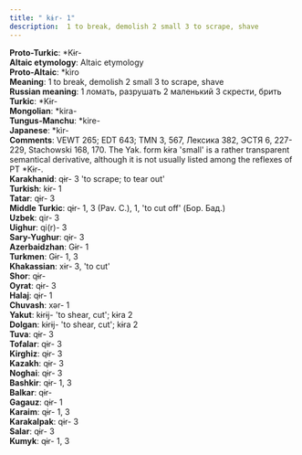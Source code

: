 ```yaml
---
title: " kɨr- 1"
description:  1 to break, demolish 2 small 3 to scrape, shave
---
```


<strong>Proto-Turkic</strong>:  *Kɨr-<br>
<strong>Altaic etymology</strong>:  Altaic etymology<br>
<strong> Proto-Altaic</strong>:  *kìro<br>
<strong>Meaning</strong>:  1 to break, demolish 2 small 3 to scrape, shave<br>
<strong>Russian meaning</strong>:  1 ломать, разрушать 2 маленький 3 скрести, брить<br>
<strong>Turkic</strong>:  *Kɨr-<br>
<strong>Mongolian</strong>:  *kira-<br>
<strong>Tungus-Manchu</strong>:  *kire-<br>
<strong>Japanese</strong>:  *kìr-<br>
<strong>Comments</strong>:  VEWT 265; EDT 643; TMN 3, 567, Лексика 382, ЭСТЯ 6, 227-229, Stachowski 168, 170. The Yak. form kɨra 'small' is a rather transparent semantical derivative, although it is not usually listed among the reflexes of PT *Kɨr-.<br>
<strong>Karakhanid</strong>:  qɨr- 3 'to scrape; to tear out'<br>
<strong>Turkish</strong>:  kɨr- 1<br>
<strong>Tatar</strong>:  qɨr- 3<br>
<strong>Middle Turkic</strong>:  qɨr- 1, 3 (Pav. C.), 1, 'to cut off' (Бор. Бад.)<br>
<strong>Uzbek</strong>:  qir- 3<br>
<strong>Uighur</strong>:  qi(r)- 3<br>
<strong>Sary-Yughur</strong>:  qɨr- 3<br>
<strong>Azerbaidzhan</strong>:  Gɨr- 1<br>
<strong>Turkmen</strong>:  Gɨr- 1, 3<br>
<strong>Khakassian</strong>:  xɨr- 3, 'to cut'<br>
<strong>Shor</strong>:  qɨr-<br>
<strong>Oyrat</strong>:  qɨr- 3<br>
<strong>Halaj</strong>:  qɨr- 1<br>
<strong>Chuvash</strong>:  xǝr- 1<br>
<strong>Yakut</strong>:  kɨrɨj- 'to shear, cut'; kɨra 2<br>
<strong>Dolgan</strong>:  kɨrɨj- 'to shear, cut'; kɨra 2<br>
<strong>Tuva</strong>:  qɨr- 3<br>
<strong>Tofalar</strong>:  qɨr- 3<br>
<strong>Kirghiz</strong>:  qɨr- 3<br>
<strong>Kazakh</strong>:  qɨr- 3<br>
<strong>Noghai</strong>:  qɨr- 3<br>
<strong>Bashkir</strong>:  qɨr- 1, 3<br>
<strong>Balkar</strong>:  qɨr-<br>
<strong>Gagauz</strong>:  qɨr- 1<br>
<strong>Karaim</strong>:  qɨr- 1, 3<br>
<strong>Karakalpak</strong>:  qɨr- 3<br>
<strong>Salar</strong>:  qɨr- 3<br>
<strong>Kumyk</strong>:  qɨr- 1, 3<br>


